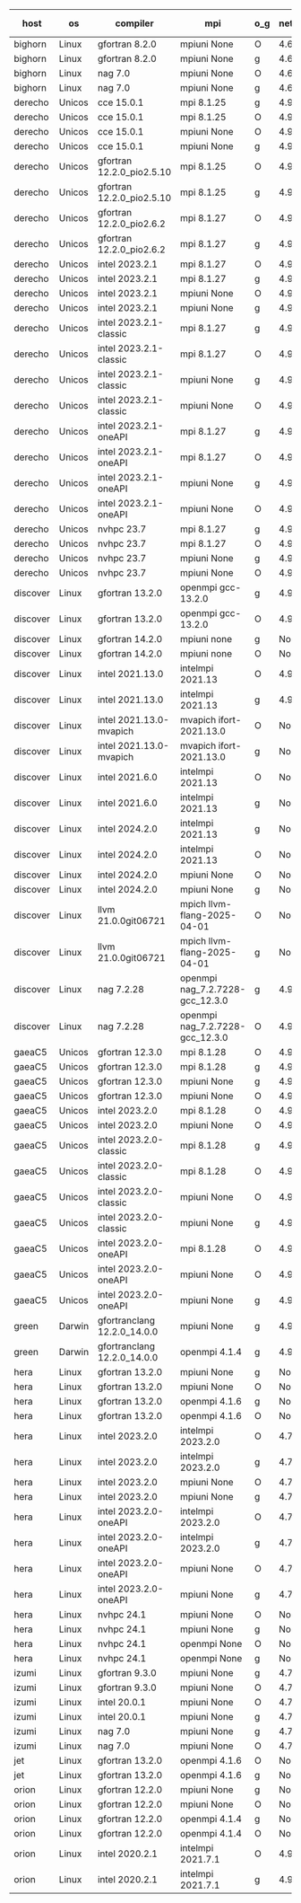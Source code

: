 

| host     | os       | compiler                              | mpi                      | o_g        | netcdf        | build       | u_pass          | u_fail          | s_pass            | s_fail            | e_pass             | e_fail             | nuopc_pass       | nuopc_fail       | artifacts link          |
|----------|----------|---------------------------------------|--------------------------|------------|---------------|-------------|-----------------|-----------------|-------------------|-------------------|--------------------|--------------------|------------------|------------------|-------------------------|
| bighorn | Linux | gfortran 8.2.0 | mpiuni None  | O | 4.6.1  | PASS | 12559 | 0 | 9 | 0 | 42 | 0 | None | None | <a href="https://github.com/esmf-org/esmf-test-artifacts/tree/bd1b020c161bcaf3cd76f5976615ec1cae5503fb/develop/gfortran/8.2.0/O/mpiuni/None" target="_blank">bd1b020</a> | 
| bighorn | Linux | gfortran 8.2.0 | mpiuni None  | g | 4.6.1  | PASS | 12559 | 0 | 9 | 0 | 42 | 0 | None | None | <a href="https://github.com/esmf-org/esmf-test-artifacts/tree/82c54cdf72a589eb3c107bef59dff5d2658cd116/develop/gfortran/8.2.0/g/mpiuni/None" target="_blank">82c54cd</a> | 
| bighorn | Linux | nag 7.0 | mpiuni None  | O | 4.6.1  | PASS | 12559 | 0 | 9 | 0 | 42 | 0 | None | None | <a href="https://github.com/esmf-org/esmf-test-artifacts/tree/c2968fc0cfe80c5933c9ebcf2cde8876fbd30cae/develop/nag/7.0/O/mpiuni/None" target="_blank">c2968fc</a> | 
| bighorn | Linux | nag 7.0 | mpiuni None  | g | 4.6.1  | PASS | 12559 | 0 | 9 | 0 | 42 | 0 | None | None | <a href="https://github.com/esmf-org/esmf-test-artifacts/tree/15f61d94bd7925d0b24535204355791a342b083d/develop/nag/7.0/g/mpiuni/None" target="_blank">15f61d9</a> | 
| derecho | Unicos | cce 15.0.1 | mpi 8.1.25  | g | 4.9.2  | PASS | 14029 | 199 | 51 | 0 | 80 | 0 | 57 | 0 | <a href="https://github.com/esmf-org/esmf-test-artifacts/tree/52a8f5aa0b97a89efbbf8e9867028d79946e8e68/develop/cce/15.0.1/g/mpi/8.1.25" target="_blank">52a8f5a</a> | 
| derecho | Unicos | cce 15.0.1 | mpi 8.1.25  | O | 4.9.2  | PASS | 14149 | 79 | 51 | 0 | 80 | 0 | 57 | 0 | <a href="https://github.com/esmf-org/esmf-test-artifacts/tree/39f4d7d737f2ae5f640dc58fb2eaa225848e0e82/develop/cce/15.0.1/O/mpi/8.1.25" target="_blank">39f4d7d</a> | 
| derecho | Unicos | cce 15.0.1 | mpiuni None  | O | 4.9.2  | PASS | 12323 | 236 | 9 | 0 | 42 | 0 | None | None | <a href="https://github.com/esmf-org/esmf-test-artifacts/tree/19c54ac72fb68046c65b00a849a4e34a2cc12897/develop/cce/15.0.1/O/mpiuni/None" target="_blank">19c54ac</a> | 
| derecho | Unicos | cce 15.0.1 | mpiuni None  | g | 4.9.2  | PASS | 12482 | 77 | 9 | 0 | 42 | 0 | None | None | <a href="https://github.com/esmf-org/esmf-test-artifacts/tree/bd3c6738d3568a01a743d4f3af4c7263f2beafab/develop/cce/15.0.1/g/mpiuni/None" target="_blank">bd3c673</a> | 
| derecho | Unicos | gfortran 12.2.0_pio2.5.10 | mpi 8.1.25  | O | 4.9.2  | PASS | 14228 | 0 | 51 | 0 | 80 | 0 | 57 | 0 | <a href="https://github.com/esmf-org/esmf-test-artifacts/tree/3da4f7f7e821c2a06b0dd80fe5b04ae23c05f257/develop/gfortran/12.2.0_pio2.5.10/O/mpi/8.1.25" target="_blank">3da4f7f</a> | 
| derecho | Unicos | gfortran 12.2.0_pio2.5.10 | mpi 8.1.25  | g | 4.9.2  | PASS | 14228 | 0 | 51 | 0 | 80 | 0 | 57 | 0 | <a href="https://github.com/esmf-org/esmf-test-artifacts/tree/1c59e20dfdc8db133d2251aad52d4c27008f94fc/develop/gfortran/12.2.0_pio2.5.10/g/mpi/8.1.25" target="_blank">1c59e20</a> | 
| derecho | Unicos | gfortran 12.2.0_pio2.6.2 | mpi 8.1.27  | O | 4.9.2  | PASS | 14228 | 0 | 51 | 0 | 80 | 0 | 57 | 0 | <a href="https://github.com/esmf-org/esmf-test-artifacts/tree/442186e2fe13fd21f90a57c3fdb92d9304fa667c/develop/gfortran/12.2.0_pio2.6.2/O/mpi/8.1.27" target="_blank">442186e</a> | 
| derecho | Unicos | gfortran 12.2.0_pio2.6.2 | mpi 8.1.27  | g | 4.9.2  | PASS | 14228 | 0 | 51 | 0 | 80 | 0 | 57 | 0 | <a href="https://github.com/esmf-org/esmf-test-artifacts/tree/640286aa981563a38d741bf2207494100b2b77ff/develop/gfortran/12.2.0_pio2.6.2/g/mpi/8.1.27" target="_blank">640286a</a> | 
| derecho | Unicos | intel 2023.2.1 | mpi 8.1.27  | O | 4.9.2  | PASS | 14228 | 0 | 51 | 0 | 80 | 0 | 58 | 0 | <a href="https://github.com/esmf-org/esmf-test-artifacts/tree/dd0dd913ba4e89f582b9106b970e3c6a9b5a853f/develop/intel/2023.2.1/O/mpi/8.1.27" target="_blank">dd0dd91</a> | 
| derecho | Unicos | intel 2023.2.1 | mpi 8.1.27  | g | 4.9.2  | PASS | 14228 | 0 | 51 | 0 | 80 | 0 | 58 | 0 | <a href="https://github.com/esmf-org/esmf-test-artifacts/tree/64b2b0c26614bb249c64dc177ada5fb71807d3d1/develop/intel/2023.2.1/g/mpi/8.1.27" target="_blank">64b2b0c</a> | 
| derecho | Unicos | intel 2023.2.1 | mpiuni None  | O | 4.9.2  | PASS | 12559 | 0 | 9 | 0 | 42 | 0 | None | None | <a href="https://github.com/esmf-org/esmf-test-artifacts/tree/23dafc5f4f8f81a88a8248cda55095e5e138597f/develop/intel/2023.2.1/O/mpiuni/None" target="_blank">23dafc5</a> | 
| derecho | Unicos | intel 2023.2.1 | mpiuni None  | g | 4.9.2  | PASS | 12559 | 0 | 9 | 0 | 42 | 0 | None | None | <a href="https://github.com/esmf-org/esmf-test-artifacts/tree/6efc5efb87ac3fcb1d378eb0259d4ee8aed9dc2c/develop/intel/2023.2.1/g/mpiuni/None" target="_blank">6efc5ef</a> | 
| derecho | Unicos | intel 2023.2.1-classic | mpi 8.1.27  | g | 4.9.2  | PASS | 14228 | 0 | 51 | 0 | 80 | 0 | 57 | 0 | <a href="https://github.com/esmf-org/esmf-test-artifacts/tree/0d7a372bda93d6e4d13270ee3ccc6435b23d9d9c/develop/intel/2023.2.1-classic/g/mpi/8.1.27" target="_blank">0d7a372</a> | 
| derecho | Unicos | intel 2023.2.1-classic | mpi 8.1.27  | O | 4.9.2  | PASS | 14228 | 0 | 51 | 0 | 80 | 0 | 57 | 0 | <a href="https://github.com/esmf-org/esmf-test-artifacts/tree/c07d1bb0d8f909c4a13ccce1e8d970c7fae9966a/develop/intel/2023.2.1-classic/O/mpi/8.1.27" target="_blank">c07d1bb</a> | 
| derecho | Unicos | intel 2023.2.1-classic | mpiuni None  | g | 4.9.2  | PASS | 12559 | 0 | 9 | 0 | 42 | 0 | None | None | <a href="https://github.com/esmf-org/esmf-test-artifacts/tree/5e296312c789e5bfe294dae22639ae614d489f2d/develop/intel/2023.2.1-classic/g/mpiuni/None" target="_blank">5e29631</a> | 
| derecho | Unicos | intel 2023.2.1-classic | mpiuni None  | O | 4.9.2  | PASS | 12559 | 0 | 9 | 0 | 42 | 0 | None | None | <a href="https://github.com/esmf-org/esmf-test-artifacts/tree/86dac0e5cc4fc5b740c6847e78779c943cdc6f2f/develop/intel/2023.2.1-classic/O/mpiuni/None" target="_blank">86dac0e</a> | 
| derecho | Unicos | intel 2023.2.1-oneAPI | mpi 8.1.27  | g | 4.9.2  | PASS | 14228 | 0 | 51 | 0 | 80 | 0 | 57 | 0 | <a href="https://github.com/esmf-org/esmf-test-artifacts/tree/e5b11e3681dc1d94c7c01168852d71145d359f6e/develop/intel/2023.2.1-oneAPI/g/mpi/8.1.27" target="_blank">e5b11e3</a> | 
| derecho | Unicos | intel 2023.2.1-oneAPI | mpi 8.1.27  | O | 4.9.2  | PASS | 14228 | 0 | 50 | 1 | 80 | 0 | 57 | 0 | <a href="https://github.com/esmf-org/esmf-test-artifacts/tree/a397362694c2afda4397c793ede725499598f892/develop/intel/2023.2.1-oneAPI/O/mpi/8.1.27" target="_blank">a397362</a> | 
| derecho | Unicos | intel 2023.2.1-oneAPI | mpiuni None  | g | 4.9.2  | PASS | 12559 | 0 | 9 | 0 | 42 | 0 | None | None | <a href="https://github.com/esmf-org/esmf-test-artifacts/tree/ec233d5c60e924cb2d738a0f7f27a30e09ffd300/develop/intel/2023.2.1-oneAPI/g/mpiuni/None" target="_blank">ec233d5</a> | 
| derecho | Unicos | intel 2023.2.1-oneAPI | mpiuni None  | O | 4.9.2  | PASS | 12559 | 0 | 9 | 0 | 42 | 0 | None | None | <a href="https://github.com/esmf-org/esmf-test-artifacts/tree/d5310124f12f68a1ac1e5ceff613526c39000fd6/develop/intel/2023.2.1-oneAPI/O/mpiuni/None" target="_blank">d531012</a> | 
| derecho | Unicos | nvhpc 23.7 | mpi 8.1.27  | g | 4.9.2  | PASS | 14228 | 0 | 51 | 0 | 80 | 0 | 57 | 0 | <a href="https://github.com/esmf-org/esmf-test-artifacts/tree/bcae6ca5cd481ef26dd5a0164f71da76ce2a12ad/develop/nvhpc/23.7/g/mpi/8.1.27" target="_blank">bcae6ca</a> | 
| derecho | Unicos | nvhpc 23.7 | mpi 8.1.27  | O | 4.9.2  | PASS | 14228 | 0 | 51 | 0 | 80 | 0 | 57 | 0 | <a href="https://github.com/esmf-org/esmf-test-artifacts/tree/3fb334cb021efa5b9a815a144ebf40b983793e67/develop/nvhpc/23.7/O/mpi/8.1.27" target="_blank">3fb334c</a> | 
| derecho | Unicos | nvhpc 23.7 | mpiuni None  | g | 4.9.2  | PASS | 12559 | 0 | 9 | 0 | 42 | 0 | None | None | <a href="https://github.com/esmf-org/esmf-test-artifacts/tree/3797ef46b19a12f0472945054a99b65ebbb44cfd/develop/nvhpc/23.7/g/mpiuni/None" target="_blank">3797ef4</a> | 
| derecho | Unicos | nvhpc 23.7 | mpiuni None  | O | 4.9.2  | PASS | 12559 | 0 | 9 | 0 | 42 | 0 | None | None | <a href="https://github.com/esmf-org/esmf-test-artifacts/tree/5fa2c59c8101b2f18b0173bd52f103dae6a2506c/develop/nvhpc/23.7/O/mpiuni/None" target="_blank">5fa2c59</a> | 
| discover | Linux | gfortran 13.2.0 | openmpi gcc-13.2.0  | g | 4.9.2  | PASS | 14228 | 0 | 51 | 0 | 80 | 0 | 57 | 0 | <a href="https://github.com/esmf-org/esmf-test-artifacts/tree/367fe5f4e3d3408a339256bfe3b94a4c2f4d3ca4/develop/gfortran/13.2.0/g/openmpi/gcc-13.2.0" target="_blank">367fe5f</a> | 
| discover | Linux | gfortran 13.2.0 | openmpi gcc-13.2.0  | O | 4.9.2  | PASS | 14228 | 0 | 51 | 0 | 80 | 0 | 57 | 0 | <a href="https://github.com/esmf-org/esmf-test-artifacts/tree/a9e1c1ceec01e453895adb51235f53a6e5dc538d/develop/gfortran/13.2.0/O/openmpi/gcc-13.2.0" target="_blank">a9e1c1c</a> | 
| discover | Linux | gfortran 14.2.0 | mpiuni none  | g | None  | PASS | 12559 | 0 | 9 | 0 | 42 | 0 | None | None | <a href="https://github.com/esmf-org/esmf-test-artifacts/tree/46ed9ea13eb3a825075b07b06bdaa378f7e2977f/develop/gfortran/14.2.0/g/mpiuni/none" target="_blank">46ed9ea</a> | 
| discover | Linux | gfortran 14.2.0 | mpiuni none  | O | None  | PASS | 12559 | 0 | 9 | 0 | 42 | 0 | None | None | <a href="https://github.com/esmf-org/esmf-test-artifacts/tree/1863ade60e384d8a0a135d2ba6d027a861df6b96/develop/gfortran/14.2.0/O/mpiuni/none" target="_blank">1863ade</a> | 
| discover | Linux | intel 2021.13.0 | intelmpi 2021.13  | O | 4.9.2  | PASS | 14228 | 0 | 51 | 0 | 80 | 0 | 57 | 0 | <a href="https://github.com/esmf-org/esmf-test-artifacts/tree/b215e7316c264bab194edb2191357cd579c19270/develop/intel/2021.13.0/O/intelmpi/2021.13" target="_blank">b215e73</a> | 
| discover | Linux | intel 2021.13.0 | intelmpi 2021.13  | g | 4.9.2  | PASS | 14228 | 0 | 51 | 0 | 80 | 0 | 57 | 0 | <a href="https://github.com/esmf-org/esmf-test-artifacts/tree/fbef815fcd56d5b858ee09ed9073536fcbf1c9fa/develop/intel/2021.13.0/g/intelmpi/2021.13" target="_blank">fbef815</a> | 
| discover | Linux | intel 2021.13.0-mvapich | mvapich ifort-2021.13.0  | O | None  | PASS | 14228 | 0 | 51 | 0 | 80 | 0 | 57 | 0 | <a href="https://github.com/esmf-org/esmf-test-artifacts/tree/607f7b99ffe36a28b8e71ac3be88b958b2c78133/develop/intel/2021.13.0-mvapich/O/mvapich/ifort-2021.13.0" target="_blank">607f7b9</a> | 
| discover | Linux | intel 2021.13.0-mvapich | mvapich ifort-2021.13.0  | g | None  | PASS | 14228 | 0 | 51 | 0 | 80 | 0 | 57 | 0 | <a href="https://github.com/esmf-org/esmf-test-artifacts/tree/cdbc0de0b16a33d72c193261c320d70b85150582/develop/intel/2021.13.0-mvapich/g/mvapich/ifort-2021.13.0" target="_blank">cdbc0de</a> | 
| discover | Linux | intel 2021.6.0 | intelmpi 2021.13  | O | None  | PASS | 14228 | 0 | 51 | 0 | 80 | 0 | 57 | 0 | <a href="https://github.com/esmf-org/esmf-test-artifacts/tree/887bc6ec42e295598f7285b59bad0dd6c8eb415c/develop/intel/2021.6.0/O/intelmpi/2021.13" target="_blank">887bc6e</a> | 
| discover | Linux | intel 2021.6.0 | intelmpi 2021.13  | g | None  | PASS | 14228 | 0 | 51 | 0 | 80 | 0 | 57 | 0 | <a href="https://github.com/esmf-org/esmf-test-artifacts/tree/b46f32664afbc73d8b13008dec6cc7b2d5db644e/develop/intel/2021.6.0/g/intelmpi/2021.13" target="_blank">b46f326</a> | 
| discover | Linux | intel 2024.2.0 | intelmpi 2021.13  | g | None  | PASS | 14227 | 1 | 51 | 0 | 80 | 0 | 57 | 0 | <a href="https://github.com/esmf-org/esmf-test-artifacts/tree/60d08ce53d872961cb118725ee9b5cda130222a8/develop/intel/2024.2.0/g/intelmpi/2021.13" target="_blank">60d08ce</a> | 
| discover | Linux | intel 2024.2.0 | intelmpi 2021.13  | O | None  | PASS | 14228 | 0 | 51 | 0 | 80 | 0 | 57 | 0 | <a href="https://github.com/esmf-org/esmf-test-artifacts/tree/20505b47c8df0f82b62cb61b52a18ad230f5258d/develop/intel/2024.2.0/O/intelmpi/2021.13" target="_blank">20505b4</a> | 
| discover | Linux | intel 2024.2.0 | mpiuni None  | O | None  | PASS | 12559 | 0 | 9 | 0 | 42 | 0 | None | None | <a href="https://github.com/esmf-org/esmf-test-artifacts/tree/35016ebf884ad1c48f8f91c563f2973b37bf7fde/develop/intel/2024.2.0/O/mpiuni/None" target="_blank">35016eb</a> | 
| discover | Linux | intel 2024.2.0 | mpiuni None  | g | None  | PASS | 12558 | 1 | 9 | 0 | 42 | 0 | None | None | <a href="https://github.com/esmf-org/esmf-test-artifacts/tree/0f547eefd7f05561575bb8bb051a64186d96457f/develop/intel/2024.2.0/g/mpiuni/None" target="_blank">0f547ee</a> | 
| discover | Linux | llvm 21.0.0git06721 | mpich llvm-flang-2025-04-01  | O | None  | PASS | 14210 | 18 | 18 | 33 | 75 | 5 | 0 | 57 | <a href="https://github.com/esmf-org/esmf-test-artifacts/tree/e66c14362e791b9c8ca58b07ecc2bb1ade81e24e/develop/llvm/21.0.0git06721/O/mpich/llvm-flang-2025-04-01" target="_blank">e66c143</a> | 
| discover | Linux | llvm 21.0.0git06721 | mpich llvm-flang-2025-04-01  | g | None  | PASS | 14209 | 19 | 18 | 33 | 75 | 5 | 0 | 57 | <a href="https://github.com/esmf-org/esmf-test-artifacts/tree/24f523dd2b5659a707b40e60c9b7d33faafd60d5/develop/llvm/21.0.0git06721/g/mpich/llvm-flang-2025-04-01" target="_blank">24f523d</a> | 
| discover | Linux | nag 7.2.28 | openmpi nag_7.2.7228-gcc_12.3.0  | g | 4.9.2  | PASS | 14228 | 0 | 51 | 0 | 80 | 0 | 56 | 1 | <a href="https://github.com/esmf-org/esmf-test-artifacts/tree/13764d79dfdc928012412b5f3e26729fe37f50ee/develop/nag/7.2.28/g/openmpi/nag_7.2.7228-gcc_12.3.0" target="_blank">13764d7</a> | 
| discover | Linux | nag 7.2.28 | openmpi nag_7.2.7228-gcc_12.3.0  | O | 4.9.2  | PASS | 14228 | 0 | 51 | 0 | 80 | 0 | 56 | 1 | <a href="https://github.com/esmf-org/esmf-test-artifacts/tree/95f2e34ae0814cfde4ae4f4794a6ee859191c37c/develop/nag/7.2.28/O/openmpi/nag_7.2.7228-gcc_12.3.0" target="_blank">95f2e34</a> | 
| gaeaC5 | Unicos | gfortran 12.3.0 | mpi 8.1.28  | O | 4.9.0  | PASS | 14228 | 0 | 51 | 0 | 80 | 0 | 57 | 0 | <a href="https://github.com/esmf-org/esmf-test-artifacts/tree/1860cdc8ffd409f289c57931cf434b9fdb3c9b11/develop/gfortran/12.3.0/O/mpi/8.1.28" target="_blank">1860cdc</a> | 
| gaeaC5 | Unicos | gfortran 12.3.0 | mpi 8.1.28  | g | 4.9.0  | PASS | None | None | None | None | None | None | None | None | <a href="https://github.com/esmf-org/esmf-test-artifacts/tree/ff66dc470178e25e9ba9f61853eefb48825147ef/develop/gfortran/12.3.0/g/mpi/8.1.28" target="_blank">ff66dc4</a> | 
| gaeaC5 | Unicos | gfortran 12.3.0 | mpiuni None  | g | 4.9.0  | PASS | 12559 | 0 | 9 | 0 | 42 | 0 | None | None | <a href="https://github.com/esmf-org/esmf-test-artifacts/tree/681141263e0513619c1d92cef2776a098da290aa/develop/gfortran/12.3.0/g/mpiuni/None" target="_blank">6811412</a> | 
| gaeaC5 | Unicos | gfortran 12.3.0 | mpiuni None  | O | 4.9.0  | PASS | 12559 | 0 | 9 | 0 | 42 | 0 | None | None | <a href="https://github.com/esmf-org/esmf-test-artifacts/tree/6041a427784abbdc3340185b05ce70842cf8a725/develop/gfortran/12.3.0/O/mpiuni/None" target="_blank">6041a42</a> | 
| gaeaC5 | Unicos | intel 2023.2.0 | mpi 8.1.28  | O | 4.9.0  | PASS | None | None | None | None | None | None | None | None | <a href="https://github.com/esmf-org/esmf-test-artifacts/tree/468fa2bc519e14ec747cc6d6e2059464b6bdb268/develop/intel/2023.2.0/O/mpi/8.1.28" target="_blank">468fa2b</a> | 
| gaeaC5 | Unicos | intel 2023.2.0 | mpiuni None  | O | 4.9.0  | PASS | 12559 | 0 | 9 | 0 | 42 | 0 | None | None | <a href="https://github.com/esmf-org/esmf-test-artifacts/tree/51a5e00a948a906045cf9712b40870eafdd67b62/develop/intel/2023.2.0/O/mpiuni/None" target="_blank">51a5e00</a> | 
| gaeaC5 | Unicos | intel 2023.2.0-classic | mpi 8.1.28  | g | 4.9.0  | PASS | 14228 | 0 | 51 | 0 | 80 | 0 | 57 | 0 | <a href="https://github.com/esmf-org/esmf-test-artifacts/tree/58a337bd6eae30f6f580f2b2649863e2280051dc/develop/intel/2023.2.0-classic/g/mpi/8.1.28" target="_blank">58a337b</a> | 
| gaeaC5 | Unicos | intel 2023.2.0-classic | mpi 8.1.28  | O | 4.9.0  | PASS | None | None | None | None | None | None | None | None | <a href="https://github.com/esmf-org/esmf-test-artifacts/tree/8410b9705c3ae88792ebeb74299d869eb3a7ef69/develop/intel/2023.2.0-classic/O/mpi/8.1.28" target="_blank">8410b97</a> | 
| gaeaC5 | Unicos | intel 2023.2.0-classic | mpiuni None  | O | 4.9.0  | PASS | 12559 | 0 | 9 | 0 | 42 | 0 | None | None | <a href="https://github.com/esmf-org/esmf-test-artifacts/tree/2de1a3b8d2ea04d841b8af1e8546a1c41a8382a9/develop/intel/2023.2.0-classic/O/mpiuni/None" target="_blank">2de1a3b</a> | 
| gaeaC5 | Unicos | intel 2023.2.0-classic | mpiuni None  | g | 4.9.0  | PASS | None | None | None | None | None | None | None | None | <a href="https://github.com/esmf-org/esmf-test-artifacts/tree/833afda05e27dc8eeee909b8b41fd882a5504506/develop/intel/2023.2.0-classic/g/mpiuni/None" target="_blank">833afda</a> | 
| gaeaC5 | Unicos | intel 2023.2.0-oneAPI | mpi 8.1.28  | O | 4.9.0  | PASS | None | None | None | None | None | None | None | None | <a href="https://github.com/esmf-org/esmf-test-artifacts/tree/a703b85df2052d515449a1038084c0a90846453d/develop/intel/2023.2.0-oneAPI/O/mpi/8.1.28" target="_blank">a703b85</a> | 
| gaeaC5 | Unicos | intel 2023.2.0-oneAPI | mpiuni None  | O | 4.9.0  | PASS | 12559 | 0 | 9 | 0 | 42 | 0 | None | None | <a href="https://github.com/esmf-org/esmf-test-artifacts/tree/af3162273b7927db89b5f8bf95092f32cc445bf6/develop/intel/2023.2.0-oneAPI/O/mpiuni/None" target="_blank">af31622</a> | 
| gaeaC5 | Unicos | intel 2023.2.0-oneAPI | mpiuni None  | g | 4.9.0  | PASS | None | None | None | None | None | None | None | None | <a href="https://github.com/esmf-org/esmf-test-artifacts/tree/9592164e6009b0af23f0bb41dfbdd98de2d0cc17/develop/intel/2023.2.0-oneAPI/g/mpiuni/None" target="_blank">9592164</a> | 
| green | Darwin | gfortranclang 12.2.0_14.0.0 | mpiuni None  | g | 4.9.3  | PASS | 12559 | 0 | 9 | 0 | 42 | 0 | None | None | <a href="https://github.com/esmf-org/esmf-test-artifacts/tree/349d054389ba1e96b638f5ccd55c7d9ea21f1794/develop/gfortranclang/12.2.0_14.0.0/g/mpiuni/None" target="_blank">349d054</a> | 
| green | Darwin | gfortranclang 12.2.0_14.0.0 | openmpi 4.1.4  | g | 4.9.3  | PASS | 14228 | 0 | 51 | 0 | 80 | 0 | 58 | 0 | <a href="https://github.com/esmf-org/esmf-test-artifacts/tree/98b8f8798174067f00ffe96a7474226b048bd718/develop/gfortranclang/12.2.0_14.0.0/g/openmpi/4.1.4" target="_blank">98b8f87</a> | 
| hera | Linux | gfortran 13.2.0 | mpiuni None  | g | None  | PASS | 12559 | 0 | 9 | 0 | 42 | 0 | None | None | <a href="https://github.com/esmf-org/esmf-test-artifacts/tree/5d3feeee93f45af6a2b5973d1c0502705cec3ef7/develop/gfortran/13.2.0/g/mpiuni/None" target="_blank">5d3feee</a> | 
| hera | Linux | gfortran 13.2.0 | mpiuni None  | O | None  | PASS | 12559 | 0 | 9 | 0 | 42 | 0 | None | None | <a href="https://github.com/esmf-org/esmf-test-artifacts/tree/22d2ae0a69b9276d1c36ecf2a19c50ca3d8f5e0f/develop/gfortran/13.2.0/O/mpiuni/None" target="_blank">22d2ae0</a> | 
| hera | Linux | gfortran 13.2.0 | openmpi 4.1.6  | g | None  | PASS | 14228 | 0 | 51 | 0 | 80 | 0 | 57 | 0 | <a href="https://github.com/esmf-org/esmf-test-artifacts/tree/f6dc112bfde64dc1a5c2f99d926586f2912f2c20/develop/gfortran/13.2.0/g/openmpi/4.1.6" target="_blank">f6dc112</a> | 
| hera | Linux | gfortran 13.2.0 | openmpi 4.1.6  | O | None  | PASS | 14228 | 0 | 51 | 0 | 80 | 0 | 57 | 0 | <a href="https://github.com/esmf-org/esmf-test-artifacts/tree/b6eea54bf6e04ee4b4fce13d880cc8a7846ff23d/develop/gfortran/13.2.0/O/openmpi/4.1.6" target="_blank">b6eea54</a> | 
| hera | Linux | intel 2023.2.0 | intelmpi 2023.2.0  | O | 4.7.0  | PASS | 14228 | 0 | 51 | 0 | 80 | 0 | 57 | 0 | <a href="https://github.com/esmf-org/esmf-test-artifacts/tree/ccbac24621dea6ecf58f4d9c207e90f420dfd4ac/develop/intel/2023.2.0/O/intelmpi/2023.2.0" target="_blank">ccbac24</a> | 
| hera | Linux | intel 2023.2.0 | intelmpi 2023.2.0  | g | 4.7.0  | PASS | 14228 | 0 | 51 | 0 | 80 | 0 | 57 | 0 | <a href="https://github.com/esmf-org/esmf-test-artifacts/tree/dff7feb13b368ee5442a035d6fbd5e3850b6b139/develop/intel/2023.2.0/g/intelmpi/2023.2.0" target="_blank">dff7feb</a> | 
| hera | Linux | intel 2023.2.0 | mpiuni None  | O | 4.7.0  | PASS | 12559 | 0 | 9 | 0 | 42 | 0 | None | None | <a href="https://github.com/esmf-org/esmf-test-artifacts/tree/464dca2f6cfa503940badb3834b408c3adb4675f/develop/intel/2023.2.0/O/mpiuni/None" target="_blank">464dca2</a> | 
| hera | Linux | intel 2023.2.0 | mpiuni None  | g | 4.7.0  | PASS | 12559 | 0 | 9 | 0 | 42 | 0 | None | None | <a href="https://github.com/esmf-org/esmf-test-artifacts/tree/8c602f0a6199cd74426af93e75838f507a02b42f/develop/intel/2023.2.0/g/mpiuni/None" target="_blank">8c602f0</a> | 
| hera | Linux | intel 2023.2.0-oneAPI | intelmpi 2023.2.0  | O | 4.7.0  | PASS | 14228 | 0 | 50 | 1 | 80 | 0 | 57 | 0 | <a href="https://github.com/esmf-org/esmf-test-artifacts/tree/350330bed0cd927f0f2661a5fce38bc5500e15d0/develop/intel/2023.2.0-oneAPI/O/intelmpi/2023.2.0" target="_blank">350330b</a> | 
| hera | Linux | intel 2023.2.0-oneAPI | intelmpi 2023.2.0  | g | 4.7.0  | PASS | 14228 | 0 | 51 | 0 | 80 | 0 | 57 | 0 | <a href="https://github.com/esmf-org/esmf-test-artifacts/tree/f6262174e253c82346092916f3921b1d543eb820/develop/intel/2023.2.0-oneAPI/g/intelmpi/2023.2.0" target="_blank">f626217</a> | 
| hera | Linux | intel 2023.2.0-oneAPI | mpiuni None  | O | 4.7.0  | PASS | 12559 | 0 | 9 | 0 | 42 | 0 | None | None | <a href="https://github.com/esmf-org/esmf-test-artifacts/tree/0d1ddaa7ac2d811900f6d2c1e4c3f34ca1750311/develop/intel/2023.2.0-oneAPI/O/mpiuni/None" target="_blank">0d1ddaa</a> | 
| hera | Linux | intel 2023.2.0-oneAPI | mpiuni None  | g | 4.7.0  | PASS | 12559 | 0 | 9 | 0 | 42 | 0 | None | None | <a href="https://github.com/esmf-org/esmf-test-artifacts/tree/6aa479c798b02b070c6294fd3788aa6219381bc8/develop/intel/2023.2.0-oneAPI/g/mpiuni/None" target="_blank">6aa479c</a> | 
| hera | Linux | nvhpc 24.1 | mpiuni None  | O | None  | PASS | 12559 | 0 | 9 | 0 | 42 | 0 | None | None | <a href="https://github.com/esmf-org/esmf-test-artifacts/tree/9c38df79cd8d94a9c78dd4c98621dcb14e99901a/develop/nvhpc/24.1/O/mpiuni/None" target="_blank">9c38df7</a> | 
| hera | Linux | nvhpc 24.1 | mpiuni None  | g | None  | PASS | 12559 | 0 | 9 | 0 | 42 | 0 | None | None | <a href="https://github.com/esmf-org/esmf-test-artifacts/tree/76786472ded99342a1cb8f7f71c7d74bcc3810d7/develop/nvhpc/24.1/g/mpiuni/None" target="_blank">7678647</a> | 
| hera | Linux | nvhpc 24.1 | openmpi None  | O | None  | PASS | 14228 | 0 | 51 | 0 | 80 | 0 | 57 | 0 | <a href="https://github.com/esmf-org/esmf-test-artifacts/tree/8335afd4e832408806a5e88e895563a1c9caac29/develop/nvhpc/24.1/O/openmpi/None" target="_blank">8335afd</a> | 
| hera | Linux | nvhpc 24.1 | openmpi None  | g | None  | PASS | 14228 | 0 | 51 | 0 | 80 | 0 | 57 | 0 | <a href="https://github.com/esmf-org/esmf-test-artifacts/tree/2028f92e0d35c726073b1df9d14746786df06817/develop/nvhpc/24.1/g/openmpi/None" target="_blank">2028f92</a> | 
| izumi | Linux | gfortran 9.3.0 | mpiuni None  | g | 4.7.4  | PASS | 12559 | 0 | 9 | 0 | 42 | 0 | None | None | <a href="https://github.com/esmf-org/esmf-test-artifacts/tree/c5512c050e9bba5cd4dd3cd944d63aced1cc0f28/develop/gfortran/9.3.0/g/mpiuni/None" target="_blank">c5512c0</a> | 
| izumi | Linux | gfortran 9.3.0 | mpiuni None  | O | 4.7.4  | PASS | 12559 | 0 | 9 | 0 | 42 | 0 | None | None | <a href="https://github.com/esmf-org/esmf-test-artifacts/tree/567ed6a9239bcd4d75f9b634467144e1b3dd5e01/develop/gfortran/9.3.0/O/mpiuni/None" target="_blank">567ed6a</a> | 
| izumi | Linux | intel 20.0.1 | mpiuni None  | O | 4.7.4  | PASS | 12559 | 0 | 9 | 0 | 42 | 0 | None | None | <a href="https://github.com/esmf-org/esmf-test-artifacts/tree/2fdbf1d568810bf6f2933d87f517fd7a14e598b8/develop/intel/20.0.1/O/mpiuni/None" target="_blank">2fdbf1d</a> | 
| izumi | Linux | intel 20.0.1 | mpiuni None  | g | 4.7.4  | PASS | 12559 | 0 | 9 | 0 | 42 | 0 | None | None | <a href="https://github.com/esmf-org/esmf-test-artifacts/tree/6daa0d0cd45549ad57478c02504e08e242a3e407/develop/intel/20.0.1/g/mpiuni/None" target="_blank">6daa0d0</a> | 
| izumi | Linux | nag 7.0 | mpiuni None  | g | 4.7.4  | PASS | 12559 | 0 | 9 | 0 | 42 | 0 | None | None | <a href="https://github.com/esmf-org/esmf-test-artifacts/tree/1bb4335a7a84f73e0a86edbccab9811bf2eeaaca/develop/nag/7.0/g/mpiuni/None" target="_blank">1bb4335</a> | 
| izumi | Linux | nag 7.0 | mpiuni None  | O | 4.7.4  | PASS | 12559 | 0 | 9 | 0 | 42 | 0 | None | None | <a href="https://github.com/esmf-org/esmf-test-artifacts/tree/7fc3cdf4f72f83a77c033fca4b1a8834fea79375/develop/nag/7.0/O/mpiuni/None" target="_blank">7fc3cdf</a> | 
| jet | Linux | gfortran 13.2.0 | openmpi 4.1.6  | O | None  | PASS | 14228 | 0 | 51 | 0 | 80 | 0 | 57 | 0 | <a href="https://github.com/esmf-org/esmf-test-artifacts/tree/ad69ed1764ad2b06d8f1b9e8d5d80cb44bf028fe/develop/gfortran/13.2.0/O/openmpi/4.1.6" target="_blank">ad69ed1</a> | 
| jet | Linux | gfortran 13.2.0 | openmpi 4.1.6  | g | None  | PASS | 14228 | 0 | 51 | 0 | 80 | 0 | 57 | 0 | <a href="https://github.com/esmf-org/esmf-test-artifacts/tree/25c3784b3398d284ca3a610cea7702bd265b8a72/develop/gfortran/13.2.0/g/openmpi/4.1.6" target="_blank">25c3784</a> | 
| orion | Linux | gfortran 12.2.0 | mpiuni None  | g | None  | PASS | 12559 | 0 | 9 | 0 | 42 | 0 | None | None | <a href="https://github.com/esmf-org/esmf-test-artifacts/tree/3a5a3e1a890ed36dc12e12a2bd016f99d646654e/develop/gfortran/12.2.0/g/mpiuni/None" target="_blank">3a5a3e1</a> | 
| orion | Linux | gfortran 12.2.0 | mpiuni None  | O | None  | PASS | 12559 | 0 | 9 | 0 | 42 | 0 | None | None | <a href="https://github.com/esmf-org/esmf-test-artifacts/tree/d0ffe8cfcf40c7a847a682faec7d7ebd754e429c/develop/gfortran/12.2.0/O/mpiuni/None" target="_blank">d0ffe8c</a> | 
| orion | Linux | gfortran 12.2.0 | openmpi 4.1.4  | g | None  | PASS | 14228 | 0 | 51 | 0 | 80 | 0 | 57 | 0 | <a href="https://github.com/esmf-org/esmf-test-artifacts/tree/96fe28064cc3514ef290e691410090c08a8df810/develop/gfortran/12.2.0/g/openmpi/4.1.4" target="_blank">96fe280</a> | 
| orion | Linux | gfortran 12.2.0 | openmpi 4.1.4  | O | None  | PASS | 14228 | 0 | 51 | 0 | 80 | 0 | 57 | 0 | <a href="https://github.com/esmf-org/esmf-test-artifacts/tree/c9728c812e05b82f069eb5ccba15bdf5b93b8d96/develop/gfortran/12.2.0/O/openmpi/4.1.4" target="_blank">c9728c8</a> | 
| orion | Linux | intel 2020.2.1 | intelmpi 2021.7.1  | O | 4.9.2  | PASS | 14228 | 0 | 51 | 0 | 80 | 0 | 57 | 0 | <a href="https://github.com/esmf-org/esmf-test-artifacts/tree/d1935ac3853bf8a768519ab5c9429cade8041af8/develop/intel/2020.2.1/O/intelmpi/2021.7.1" target="_blank">d1935ac</a> | 
| orion | Linux | intel 2020.2.1 | intelmpi 2021.7.1  | g | 4.9.2  | PASS | 14228 | 0 | 51 | 0 | 80 | 0 | 57 | 0 | <a href="https://github.com/esmf-org/esmf-test-artifacts/tree/4070a1b7575ecefa075dee0a33dacd4d9e46b667/develop/intel/2020.2.1/g/intelmpi/2021.7.1" target="_blank">4070a1b</a> | 
